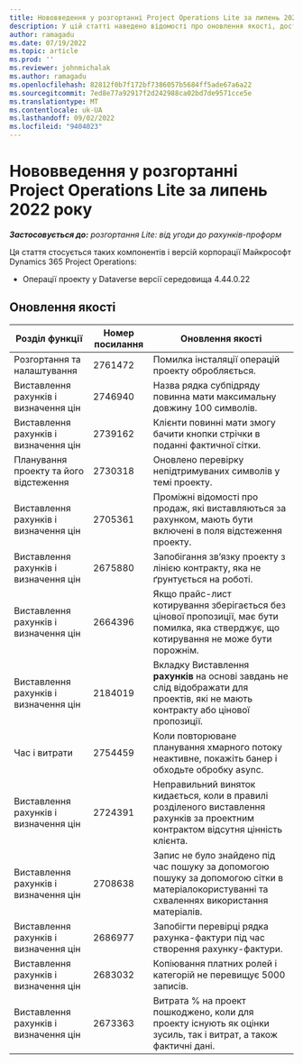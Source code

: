 ```yaml
---
title: Нововведення у розгортанні Project Operations Lite за липень 2022 року
description: У цій статті наведено відомості про оновлення якості, доступні в липні 2022 року випуску розгортання Microsoft Dynamics 365 Project Operations lite.
author: ramagadu
ms.date: 07/19/2022
ms.topic: article
ms.prod: ''
ms.reviewer: johnmichalak
ms.author: ramagadu
ms.openlocfilehash: 82812f0b7f172bf7386057b5684ff5ade67a6a22
ms.sourcegitcommit: 7ed8e77a92917f2d242988ca02bd7de9571cce5e
ms.translationtype: MT
ms.contentlocale: uk-UA
ms.lasthandoff: 09/02/2022
ms.locfileid: "9404023"
---
```

# <a name="whats-new-july-2022---project-operations-lite-deployment"></a>Нововведення у розгортанні Project Operations Lite за липень 2022 року

_**Застосовується до:** розгортання Lite: від угоди до рахунків-проформ_

Ця стаття стосується таких компонентів і версій корпорації Майкрософт Dynamics 365 Project Operations:

- Операції проекту у Dataverse версії середовища 4.44.0.22

## <a name="quality-updates"></a>Оновлення якості

| Розділ функції | Номер посилання | Оновлення якості |
| --- | --- | --- |
| Розгортання та налаштування | 2761472 | Помилка інсталяції операцій проекту обробляється. |
| Виставлення рахунків і визначення цін | 2746940 | Назва рядка субпідряду повинна мати максимальну довжину 100 символів. |
| Виставлення рахунків і визначення цін | 2739162 | Клієнти повинні мати змогу бачити кнопки стрічки в поданні фактичної сітки. |
| Планування проекту та його відстеження | 2730318 | Оновлено перевірку непідтримуваних символів у темі проекту. |
| Виставлення рахунків і визначення цін | 2705361 | Проміжні відомості про продаж, які виставляються за рахунком, мають бути включені в поля відстеження проекту. |
| Виставлення рахунків і визначення цін | 2675880 | Запобігання зв’язку проекту з лінією контракту, яка не ґрунтується на роботі. |
| Виставлення рахунків і визначення цін | 2664396 | Якщо прайс-лист котирування зберігається без цінової пропозиції, має бути помилка, яка стверджує, що котирування не може бути порожнім. |
| Виставлення рахунків і визначення цін | 2184019 | Вкладку Виставлення **рахунків** на основі завдань не слід відображати для проектів, які не мають контракту або цінової пропозиції. |
| Час і витрати | 2754459 | Коли повторюване планування хмарного потоку неактивне, покажіть банер і обходьте обробку async. |
| Виставлення рахунків і визначення цін | 2724391 | Неправильний виняток кидається, коли в правилі розділеного виставлення рахунків за проектним контрактом відсутня цінність клієнта. |
| Виставлення рахунків і визначення цін | 2708638 | Запис не було знайдено під час пошуку за допомогою пошуку за допомогою сітки в матеріалокористуванні та схваленнях використання матеріалів.|
| Виставлення рахунків і визначення цін | 2686977 | Запобігти перевірці рядка рахунка-фактури під час створення рахунку-фактури. |
| Виставлення рахунків і визначення цін | 2683032 | Копіювання платних ролей і категорій не перевищує 5000 записів.|
| Виставлення рахунків і визначення цін | 2673363 | Витрата % на проект пошкоджено, коли для проекту існують як оцінки зусиль, так і витрат, а також фактичні дані. |
